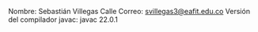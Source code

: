 Nombre: Sebastián Villegas Calle
Correo: svillegas3@eafit.edu.co
Versión del compilador javac: javac 22.0.1